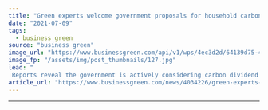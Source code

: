 ```yaml
---
title: "Green experts welcome government proposals for household carbon dividend"
date: "2021-07-09"
tags: 
  - business green
source: "business green"
image_url: "https://www.businessgreen.com/api/v1/wps/4ec3d2d/64139d75-4279-484e-9502-d48c0b023d93/10/gasfuel-350x250-185x114.jpg"
image_fp: "/assets/img/post_thumbnails/127.jpg"
lead: "
 Reports reveal the government is actively considering carbon dividend plans that would help lower income households cope with any increase in energy bills ..."
article_url: "https://www.businessgreen.com/news/4034226/green-experts-welcome-government-proposals-household-carbon-dividend"
---
```


---
